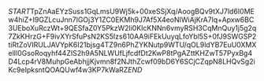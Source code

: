 $START$TpZnAaEYzSuss1GqLmsU9Wj5k+00xeSSjXq/AoogBQv9tXJ7ld6I0MEw4hiZ+I9GZLcuJnn7lGOj3Y1ZC0EKMh9J7Af5X4eoNIWiAjKrA7lq+Apxw6BC3UEboXuRczWt+9QESfaZ0Y5PkzW2li0KIcKNNn6vmyRSH3CqMnQuy1j5g2q7ZkKHrzG+F9ivXYrSfuPsN2KS5Izs610AA9iFEkUuyqLfoYbl5S+0fJ9SWGSP2tiRtZoVIRULJAVYpK6I21bjsg4TZ9n6PhZYKNutp9WTU/qOL9ldYB7EuU0XMXelIl0GsoRoqyhf44ZIS2h9A5NLWUfLjfcdfDt2KwP8tPgAZttKHZwT57PyxBg4D4Lcp4rV8MuhpGeAbhjjKjvmn8f2NJthZcwf09bD6Y6SCjCZqpN8LHQvSg2iKc9eIpksntQOAQUwf4w3KP7kWaRZ$END$